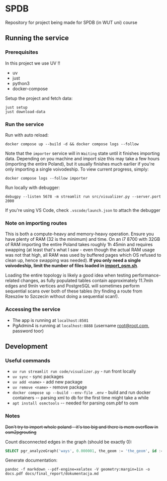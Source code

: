 # SPDB

Repository for project being made for SPDB (in WUT uni) course

## Running the service

### Prerequisites

In this project we use UV !!

- uv
- just
- python3
- docker-compose

Setup the project and fetch data:

```shell
just setup
just download-data
```

### Run the service

Run with auto reload:

```shell
docker compose up --build -d && docker compose logs --follow
```

Note that the `importer` service will in `Waiting` state until it finishes importing data. Depending on you machine and import size this may take a few hours (importing the entire Poland), but it usually finishes much earlier if you're only importing a single voivodeship. To view current progress, simply:

```shell
docker compose logs --follow importer
```

Run locally with debugger:

```shell
debugpy --listen 5678 -m streamlit run src/visualizer.py --server.port 2000
```

If you're using VS Code, check `.vscode/launch.json` to attach the debugger

### Note on importing routes

This is both a compute-heavy and memory-heavy operation. Ensure you have plenty of RAM (32 is the minimum) and time. On an i7 8700 with 32GB of RAM importing the entire Poland takes roughly 1h 45min and requires swapping (at least that's what I saw - even though the actual RAM usage was not that high, all RAM was used by buffered pages which OS refused to clean up, hence swapping was needed). **If you only need a single voivodeship, limit the number of files loaded in [import_osm.sh](db/osm_imports/import_osm.sh)**. 

Loading the entire topology is likely a good idea when testing performance-related changes, as fully populated tables contain approximately 11.7mln edges and 9mln vertices and PostgreSQL will sometimes perform sequential scans over both of these tables (try finding a route from Rzeszów to Szczecin without doing a sequential scan!).

### Accessing the service

- The app is running at `localhost:8501`
- PgAdmin4 is running at `localhost:8888` (username root@root.com, password toor)


## Development

### Useful commands

- `uv run streamlit run code/visualizer.py` - run front locally
- `uv sync` - sync packages
- `uv add <name>` - add new package
- `uv remove <name>` - remove package
- `docker compose up --build --env-file .env` - build and run docker containers -- parsing xml to db for the first time might take a while
- `apt install osmctools` -- needed for parsing osm.pbf to osm

### Notes

~~Don't try to import whole poland - it's too big and there is mem overflow in osm2pgrouting~~

Count disconnected edges in the graph (should be exactly 0):

```sql
SELECT pgr_analyzeGraph('ways', 0.000001, the_geom := 'the_geom', id := 'gid');
```

Generate documentation:

```shell
pandoc -f markdown --pdf-engine=xelatex -V geometry:margin=1in -o docs.pdf docs/final_report/dokumentacja.md 
```
